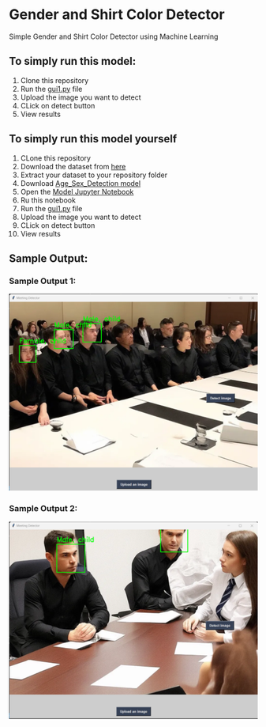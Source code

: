 # Gender and Shirt Color Detector
Simple Gender and Shirt Color Detector using Machine Learning
## To simply run this model:
1. Clone this repository
2. Run the [gui1.py](https://github.com/anup2003D/task1-NullCLass/blob/main/gui1.py) file
3. Upload the image you want to detect
4. CLick on detect button
5. View results

## To simply run this model yourself
1. CLone this repository
2. Download the dataset from [here](https://www.kaggle.com/datasets/sunnykusawa/tshirts)
3. Extract your dataset to your repository folder
4. Download [Age_Sex_Detection model](https://github.com/anup2003D/task1-NullCLass/blob/main/Age_Sex_Detection.keras)
5. Open the [Model Jupyter Notebook](https://github.com/anup2003D/task1-NullCLass/blob/main/Gender_and_Shirt_Colour_Detector.ipynb)
6. Ru this notebook
7. Run the [gui1.py](https://github.com/anup2003D/task1-NullCLass/blob/main/gui1.py) file
8. Upload the image you want to detect
9. CLick on detect button
10. View results

## Sample Output:
### Sample Output 1:
![Sample Output 1](https://github.com/anup2003D/task1-NullCLass/blob/main/Meeting_1.png)


### Sample Output 2:
![Sample Output 2](https://github.com/anup2003D/task1-NullCLass/blob/main/Meeting_2.png)
